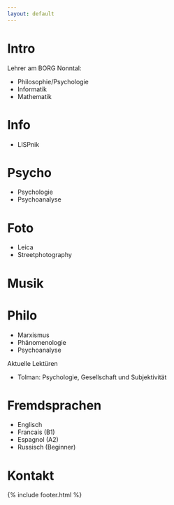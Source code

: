 ```yaml
---
layout: default
---
```

# Intro
Lehrer am BORG Nonntal:
- Philosophie/Psychologie
- Informatik
- Mathematik

# Info
- LISPnik

# Psycho
- Psychologie
- Psychoanalyse

# Foto
- Leica
- Streetphotography

# Musik

# Philo
- Marxismus
- Phänomenologie
- Psychoanalyse

Aktuelle Lektüren
- Tolman: Psychologie, Gesellschaft und Subjektivität

# Fremdsprachen
- Englisch
- Francais (B1)
- Espagnol (A2)
- Russisch (Beginner)

# Kontakt

{% include footer.html %}
